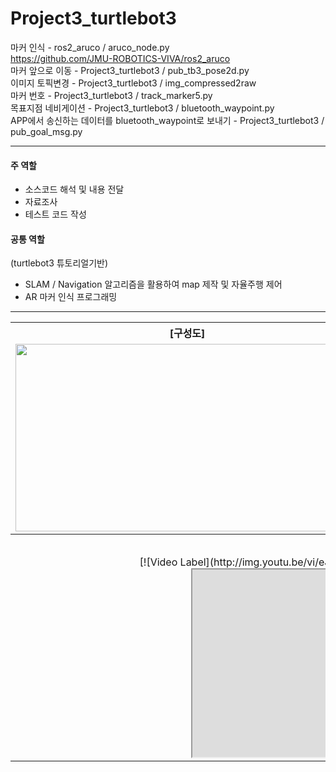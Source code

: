 # Project3_turtlebot3
마커 인식	- ros2_aruco / aruco_node.py  
      https://github.com/JMU-ROBOTICS-VIVA/ros2_aruco  
마커 앞으로 이동 - Project3_turtlebot3 / pub_tb3_pose2d.py  
이미지 토픽변경	- Project3_turtlebot3 / img_compressed2raw  
마커 번호  	- Project3_turtlebot3 / track_marker5.py  
목표지점 네비게이션 - Project3_turtlebot3 / bluetooth_waypoint.py  
APP에서 송신하는 데이터를 bluetooth_waypoint로 보내기 - Project3_turtlebot3 / pub_goal_msg.py  


---


#### 주 역할
- 소스코드 해석 및 내용 전달  
- 자료조사  
- 테스트 코드 작성  

#### 공통 역할
  (turtlebot3 튜토리얼기반)  
- SLAM / Navigation 알고리즘을 활용하여 map 제작 및 자율주행 제어  
- AR 마커 인식 프로그래밍  

---



<table>
  <tr>
    <th>
      [구성도]
    </th>
    <th>
      [구현모습]
    </th>
  </tr> 
  <tr>
    <td>
      <img src="https://user-images.githubusercontent.com/77370836/224692546-ce31f34f-9563-4815-b7b1-38ea10c3dade.png" width="550" height="300">
    </td>
    <td>
      <img src="https://user-images.githubusercontent.com/77370836/224692660-e935e5fe-21e5-4f27-a68a-4d9d803c0c78.png" width="550" height="300">
    </td>
  </tr>
  <tr>
    <th colspan="2">
      [프로젝트 영상]
    </th>
  </tr>
  <tr>
    <td colspan="2" align=center>
      [![Video Label](http://img.youtu.be/vi/eJ0-CGWMrg8/0.jpg)](https://youtu.be/eJ0-CGWMrg8)
      <iframe width="550" height="300" src="https://youtu.be/eJ0-CGWMrg8"></iframe>
    </td>
  </tr>
</table>

